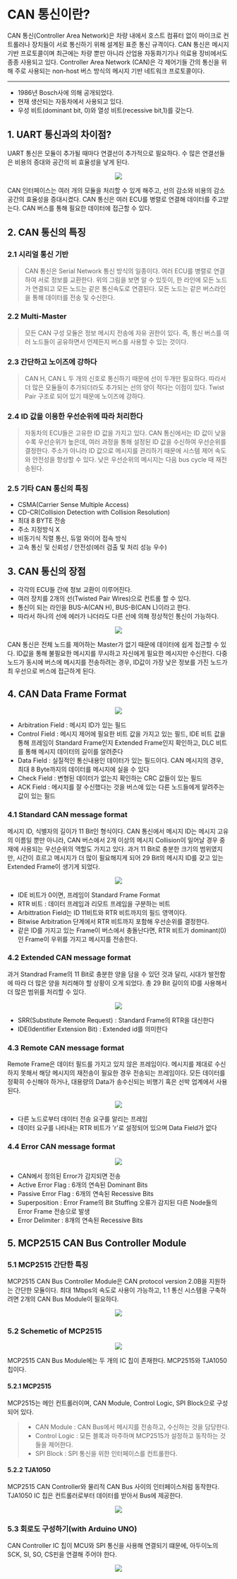 # CAN 통신이란?

CAN 통신(Controller Area Network)은 차량 내에서 호스트 컴퓨터 없이 마이크로 컨트롤러나 장치들이 서로 통신하기 위해 설계된 표준 통신 규격이다. CAN 통신은 메시지 기반 프로토콜이며 최근에는 차량 뿐만 아니라 산업용 자동화기기나 의료용 장비에서도 종종 사용되고 있다. Controller Area Network (CAN)은 각 제어기들 간의 통신을 위해 주로 사용되는 non-host 버스 방식의 메시지 기반 네트워크 프로토콜이다.

---
* 1986년 Bosch사에 의해 공개되었다.
* 현재 생산되는 자동차에서 사용되고 있다.
* 우성 비트(dominant bit, 0)와 열성 비트(recessive bit,1)를 갖는다.

## 1. UART 통신과의 차이점?
UART 통신은 모듈이 추가될 때마다 연결선이 추가적으로 필요하다. 수 많은 연결선들은 비용의 증대와 공간의 비 효율성을 낳게 된다.

<p align="center"><img src="./img/ecu_parallel.PNG"></p>

CAN 인터페이스는 여러 개의 모듈을 처리할 수 있게 해주고, 선의 감소와 비용의 감소 공간의 효율성을 증대시켰다. CAN 통신은 여러 ECU를 병렬로 연결해 데이터를 주고받는다. CAN 버스를 통해 필요한 데이터에 접근할 수 있다.

## 2. CAN 통신의 특징

### 2.1 시리얼 통신 기반
> CAN 통신은 Serial Network 통신 방식의 일종이다. 여러 ECU를 병렬로 연결하여 서로 정보를 교환한다. 위의 그림을 보면 알 수 있듯이, 한 라인에 모든 노드가 연결되고 모든 노드는 같은 통신속도로 연결된다. 모든 노드는 같은 버스라인을 통해 데이터를 전송 및 수신한다.

### 2.2 Multi-Master
> 모든 CAN 구성 모듈은 정보 메시지 전송에 자유 권한이 있다. 즉, 통신 버스를 여러 노드들이 공유하면서 언제든지 버스를 사용할 수 있는 것이다.

### 2.3 간단하고 노이즈에 강하다
> CAN H, CAN L 두 개의 신호로 통신하기 때문에 선이 두개만 필요하다. 따라서 더 많은 모듈들이 추가되더라도 추가되는 선의 양이 적다는 이점이 있다. Twist Pair 구조로 되어 있기 때문에 노이즈에 강하다.

### 2.4 ID 값을 이용한 우선순위에 따라 처리한다
> 자동차의 ECU들은 고유한 ID 값을 가지고 있다. CAN 통신에서는 ID 값이 낮을수록 우선순위가 높은데, 여러 과정을 통해 설정된 ID 값을 수신하여 우선순위를 결정한다. 주소가 아니라 ID 값으로 메시지를 관리하기 때문에 시스템 제어 속도와 안전성을 향상할 수 있다. 낮은 우선순위의 메시지는 다음 bus cycle 때 재전송된다.

### 2.5 기타 CAN 통신의 특징
* CSMA(Carrier Sense Multiple Access)
* CD-CR(Collision Detection with Collision Resolution)
* 최대 8 BYTE 전송
* 주소 지정방식 X
* 비동기식 직렬 통신, 듀얼 와이어 접속 방식
* 고속 통신 및 신뢰성 / 안전성(에러 검출 및 처리 성능 우수)

## 3. CAN 통신의 장점
* 각각의 ECU들 간에 정보 교환이 이루어진다.
* 여러 장치를 2개의 선(Twisted Pair Wires)으로 컨트롤 할 수 있다.
* 통신이 되는 라인을 BUS-A(CAN H), BUS-B(CAN L)이라고 한다.
* 따라서 하나의 선에 에러가 나더라도 다른 선에 의해 정상적인 통신이 가능하다.

<p align="center"><img src="./img/can_module.png"></p>

CAN 통신은 전체 노드를 제어하는 Master가 없기 때문에 데이터에 쉽게 접근할 수 있다. ID값을 통해 불필요한 메시지를 무시하고 자신에게 필요한 메시지만 수신한다. 다중 노드가 동시에 버스에 메시지를 전송하려는 경우, ID값이 가장 낮은 정보를 가진 노드가 최 우선으로 버스에 접근하게 된다.

## 4. CAN Data Frame Format

<p align="center"><img src="./img/can_data_frame.png"></p>

* Arbitration Field : 메시지 ID가 있는 필드
* Control Field : 메시지 제어에 필요한 비트 값을 가지고 있는 필드, IDE 비트 값을 통해 프레임이 Standard Frame인지 Extended Frame인지 확인하고, DLC 비트를 통해 메시지 데이터의 길이를 알려준다
* Data Field : 실질적인 통신내용인 데이터가 있는 필드이다. CAN 메시지의 경우, 최대 8 Byte까지의 데이터를 메시지에 실을 수 있다
* Check Field : 변형된 데이터가 없는지 확인하는 CRC 값들이 있는 필드
* ACK Field : 메시지를 잘 수신했다는 것을 버스에 있는 다른 노드들에게 알려주는 값이 있는 필드

### 4.1 Standard CAN message format
메시지 ID, 식별자의 길이가 11 Bit인 형식이다. CAN 통신에서 메시지 ID는 메시지 고유의 이름일 뿐만 아니라, CAN 버스에서 2개 이상의 메시지 Collision이 일어날 경우 중재에 사용되는 우선순위의 역할도 가지고 있다. 과거 11 Bit로 충분한 크기의 범위였지만, 시간이 흐르고 메시지가 더 많이 필요해지게 되어 29 Bit의 메시지 ID를 갖고 있는 Extended Frame이 생기게 되었다.

<p align="center"><img src="./img/can_standard.PNG"></p>

* IDE 비트가 0이면, 프레임이 Standard Frame Format
* RTR 비트 : 데이터 프레임과 리모트 프레임을 구분하는 비트
* Arbittration Field는 ID 11비트와 RTR 비트까지의 필드 영역이다.
* Bitwise Arbitration 단계에서 RTR 비트까지 포함해 우선순위를 결정한다.
* 같은 ID를 가지고 있는 Frame이 버스에서 충돌난다면, RTR 비트가 dominant(0)인 Frame이 우위를 가지고 메시지를 전송한다.

### 4.2 Extended CAN message format
과거 Standrad Frame의 11 Bit로 충분한 양을 담을 수 있던 것과 달리, 시대가 발전함에 따라 더 많은 양을 처리해야 할 상황이 오게 되었다. 총 29 Bit 길이의 ID를 사용해서 더 많은 범위를 처리할 수 있다.

<p align="center"><img src="./img/can_extended.PNG"></p>

* SRR(Substitute Remote Request) : Standard Frame의 RTR을 대신한다
* IDE(Identifier Extension Bit) : Extended id를 의미한다

### 4.3 Remote CAN message format
Remote Frame은 데이터 필드를 가지고 있지 않은 프레임이다. 메시지를 제대로 수신하지 못해서 해당 메시지의 재전송이 필요한 경우 전송되는 프레임이다. 모든 데이터를 정확히 수신해야 하거나, 대용량의 Data가 송수신되는 비행기 혹은 선박 업계에서 사용된다.

<p align="center"><img src="./img/can_remote.png"></p>

* 다른 노드로부터 데이터 전송 요구를 알리는 프레임
* 데이터 요구를 나타내는 RTR 비트가 'r'로 설정되어 있으며 Data Field가 없다

### 4.4 Error CAN message format

<p align="center"><img src="./img/can_error.png"></p>

* CAN에서 정의된 Error가 감지되면 전송
* Active Error Flag : 6개의 연속된 Dominant Bits
* Passive Error Flag : 6개의 연속된 Recessive Bits
* Superposition : Error Frame의 Bit Stuffing 오류가 감지된 다른 Node들의 Error Frame 전송으로 발생
* Error Delimiter : 8개의 연속된 Recessive Bits

## 5. MCP2515 CAN Bus Controller Module

### 5.1 MCP2515 간단한 특징
MCP2515 CAN Bus Controller Module은 CAN protocol version 2.0B을 지원하는 간단한 모듈이다. 최대 1Mbps의 속도로 사용이 가능하고, 1:1 통신 시스템을 구축하려면 2개의 CAN Bus Module이 필요하다.

<p align="center"><img src="./img/MCP2515_MODULE.jpg"></p>

### 5.2 Schemetic of MCP2515

<p align="center"><img src="./img/MCP2515_SCHEMETIC.jpg"></p>

MCP2515 CAN Bus Module에는 두 개의 IC 칩이 존재한다. MCP2515와 TJA1050 칩이다. 

#### 5.2.1 MCP2515
MCP2515는 메인 컨트롤러이며, CAN Module, Control Logic, SPI Block으로 구성되어 있다.

>* CAN Module : CAN Bus에서 메시지를 전송하고, 수신하는 것을 담당한다.
>* Control Logic : 모든 블록과 마주하며 MCP2515가 설정하고 동작하는 것들을 제어한다.
>* SPI Block : SPI 통신을 위한 인터페이스를 컨트롤한다.

#### 5.2.2 TJA1050
MCP2515 CAN Controller와 물리적 CAN Bus 사이의 인터페이스처럼 동작한다. TJA1050 IC 칩은 컨트롤러로부터 데이터를 받아서 Bus에 제공한다.

<p align="center"><img src="./img/MCP2515_SCHEMETIC2.jpg"></p>

### 5.3 회로도 구성하기(with Arduino UNO)

CAN Controller IC 칩이 MCU와 SPI 통신을 사용해 연결되기 떄문에, 아두이노의 SCK, SI, SO, CS핀을 연결해 주어야 한다.

<p align="center"><img src="./img/MCP2515_CIRCUIT.jpg"></p>